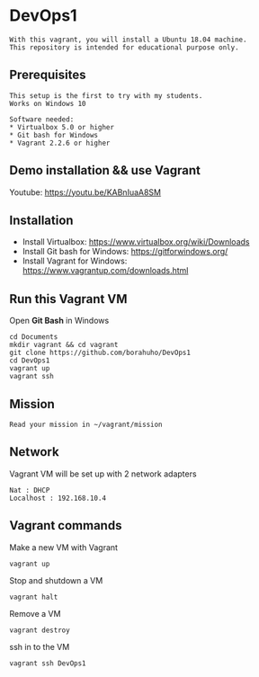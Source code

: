 # DevOps1
```
With this vagrant, you will install a Ubuntu 18.04 machine.
This repository is intended for educational purpose only.
```

## Prerequisites
```
This setup is the first to try with my students.
Works on Windows 10

Software needed:
* Virtualbox 5.0 or higher
* Git bash for Windows
* Vagrant 2.2.6 or higher
```

## Demo installation && use Vagrant

Youtube: https://youtu.be/KABnIuaA8SM


## Installation

* Install Virtualbox: https://www.virtualbox.org/wiki/Downloads
* Install Git bash for Windows: https://gitforwindows.org/
* Install Vagrant for Windows: https://www.vagrantup.com/downloads.html

## Run this Vagrant VM
Open **Git Bash** in Windows
```
cd Documents
mkdir vagrant && cd vagrant
git clone https://github.com/borahuho/DevOps1
cd DevOps1
vagrant up
vagrant ssh
```
## Mission
```
Read your mission in ~/vagrant/mission
```
## Network
Vagrant VM will be set up with 2 network adapters
```
Nat : DHCP
Localhost : 192.168.10.4
```
## Vagrant commands
Make a new VM with Vagrant
```
vagrant up
```
Stop and shutdown a VM
```
vagrant halt
```
Remove a VM
```
vagrant destroy
```
ssh in to the VM
```
vagrant ssh DevOps1
```

